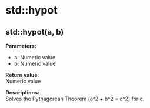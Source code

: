 # std::hypot

## std::hypot(a, b)
**Parameters:**  
- a: Numeric value
- b: Numeric value

**Return value:**  
Numeric value

**Descriptions:**  
Solves the Pythagorean Theorem (a^2 + b^2 = c^2) for c.